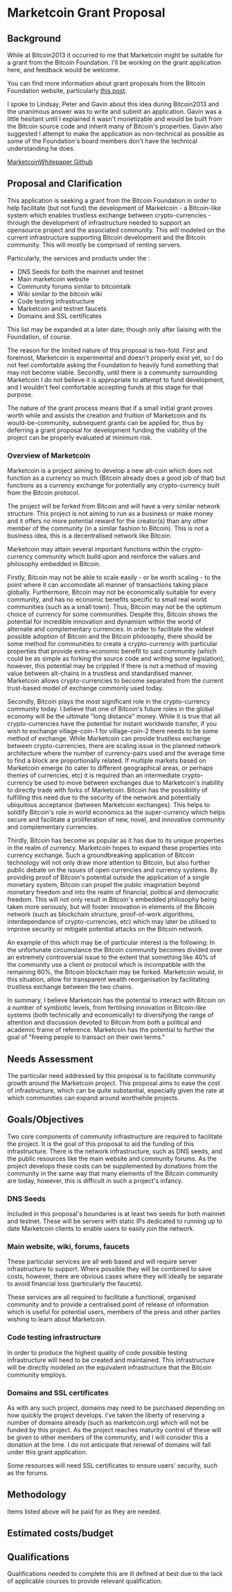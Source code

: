 # Marketcoin Grant Proposal

## Background

While at Bitcoin2013 it occurred to me that Marketcoin might be suitable for a grant from the Bitcoin Foundation. I'll be working on the grant application here, and feedback would be welcome.

You can find more information about grant proposals from the Bitcoin Foundation website, particularly [this post](https://bitcoinfoundation.org/blog/?p=159).

I spoke to Lindsay, Peter and Gavin about this idea during Bitcoin2013 and the unanimous answer was to write and submit an application. Gavin was a little hesitant until I explained it wasn't monetizable and would be built from the Bitcoin source code and inherit many of Bitcoin's properties. Gavin also suggested I attempt to make the application as non-technical as possible as some of the Foundation's board members don't have the technical understanding he does.

[MarketcoinWhitepaper Github](https://github.com/XertroV/MarketcoinWhitepaper)

## Proposal and Clarification

This application is seeking a grant from the Bitcoin Foundation in order to help facilitate (but not fund) the development of Marketcoin - a Bitcoin-like system which enables trustless exchange between crypto-currencies - through the development of infrastructure needed to support an opensource project and the associated community. This will modeled on the current infrastructure supporting Bitcoin development and the Bitcoin community. This will mostly be comprised of renting servers.

Particularly, the services and products under the :

* DNS Seeds for both the mainnet and testnet
* Main marketcoin website
* Community forums similar to bitcointalk
* Wiki similar to the bitcoin wiki
* Code testing infrastructure
* Marketcoin and testnet faucets
* Domains and SSL certificates

This list may be expanded at a later date; though only after liaising with the Foundation, of course.

The reason for the limited nature of this proposal is two-fold. First and foremost, Marketcoin is experimental and doesn't properly exist yet, so I do not feel comfortable asking the Foundation to heavily fund something that may not become viable. Secondly, until there is a community surrounding Marketcoin I do not believe it is appropriate to attempt to fund development, and I wouldn't feel comfortable accepting funds at this stage for that purpose.

The nature of the grant process means that if a small initial grant proves worth while and assists the creation and fruition of Marketcoin and its would-be-community, subsequent grants can be applied for, thus by deferring a grant proposal for development funding the viability of the project can be properly evaluated at minimum risk.

### Overview of Marketcoin

Marketcoin is a project aiming to develop a new alt-coin which does not function as a currency so much (Bitcoin already does a good job of that) but functions as a currency exchange for potentially any crypto-currency built from the Bitcoin protocol.

The project will be forked from Bitcoin and will have a very similar network structure. This project is not aiming to run as a business or make money and it offers no more potential reward for the creator(s) than any other member of the community (in a similar fashion to Bitcoin). This is not a business idea, this is a decentralised network like Bitcoin.

Marketcoin may attain several important functions within the crypto-currency community which build upon and reinforce the values and philosophy embedded in Bitcoin.

Firstly, Bitcoin may not be able to scale easily - or be worth scaling - to the point where it can accomodate all manner of transactions taking place globally. Furthermore, Bitcoin may not be economically suitable for every community, and has no economic benefits specific to small real world communities (such as a small town). Thus, Bitcoin may not be the optimum choice of currency for some communities. Despite this, Bitcoin shows the potential for incredible innovation and dynamism within the world of alternate and complementary currencies. In order to facilitate the widest possible adoption of Bitcoin and the Bitcoin philosophy, there should be some method for communities to create a crypto-currency with particular properties that provide extra-economic benefit to said community (which could be as simple as forking the source code and writing some legislation), however, this potential may be crippled if there is not a method of moving value between alt-chains in a trustless and standardised manner. Marketcoin allows crypto-currencies to become separated from the current trust-based model of exchange commonly used today.

Secondly, Bitcoin plays the most significant role in the crypto-currency community today. I believe that one of Bitcoin's future roles in the global economy will be the ultimate "long distance" money. While it is true that all crypto-currencies have the potential for instant worldwide transfer, if you wish to exchange village-coin-1 for village-coin-2 there needs to be some method of exchange. While Marketcoin can provide trustless exchange between crypto-currencies, there are scaling issue in the planned network architecture where the number of currency-pairs used and the average time to find a block are proportionally related. If multiple markets based on Marketcoin emerge (to cater to different geographical areas, or perhaps themes of currencies, etc) it is required than an intermediate crypto-currency be used to move between exchanges due to Marketcoin's inability to directly trade with forks of Marketcoin. Bitcoin has the possibility of fulfilling this need due to the security of the network and potentially ubiquitous acceptance (between Marketcoin exchanges). This helps to solidify Bitcoin's role in world economics as the super-currency which helps secure and facilitate a proliferation of new, novel, and innovative community and complementary currencies.

Thirdly, Bitcoin has become as popular as it has due to its unique properties in the realm of currency. Marketcoin hopes to expand these properties into currency exchange. Such a groundbreaking application of Bitcoin technology will not only draw more attention to Bitcoin, but also further public debate on the issues of open currencies and currency systems. By providing proof of Bitcoin's potential outside the application of a single monetary system, Bitcoin can propel the public imagination beyond monetary freedom and into the realm of financial, political and democratic freedom. This will not only result in Bitcoin's embedded philosophy being taken more seriously, but will foster innovation in elements of the Bitcoin network (such as blockchain structure, proof-of-work algorithms, interdependance of crypto-currencies, etc) which may later be utilised to improve security or mitigate potential attacks on the Bitcoin network.

An example of this which may be of particular interest is the following: In the unfortunate circumstance the Bitcoin community becomes divided over an extremely controversial issue to the extent that something like 40% of the community use a client or protocol which is incompatible with the remaining 60%, the Bitcoin blockchain may be forked. Marketcoin would, in this situation, allow for transparent wealth reorganisation by facilitating trustless exchange between the two chains.

In summary, I believe Marketcoin has the potential to interact with Bitcoin on a number of symbiotic levels, from fertilising innovation in Bitcoin-like systems (both technically and economically) to diversifying the range of attention and discussion devoted to Bitcoin from both a political and academic frame of reference. Marketcoin has the potential to further the goal of "freeing people to transact on their own terms."

## Needs Assessment

The particular need addressed by this proposal is to facilitate community growth around the Marketcoin project. This proposal aims to ease the cost of infrastructure, which can be quite substantial, especially given the rate at which communities can expand around worthwhile projects.

## Goals/Objectives

Two core components of community infrastructure are required to facilitate the project. It is the goal of this proposal to aid the funding of this infrastructure. There is the network infrastructure, such as DNS seeds, and the public resources like the main website and community forums. As the project develops these costs can be supplemented by donations from the community in the same way that many elements of the Bitcoin community are today, however, this is difficult in such a project's infancy.

### DNS Seeds

Included in this proposal's boundaries is at least two seeds for both mainnet and testnet. These will be servers with static IPs dedicated to running up to date Marketcoin clients to enable users to easily join the network.

### Main website, wiki, forums, faucets

These particular services are all web based and will require server infrastructure to support. Where possible they will be combined to save costs, however, there are obvious cases where they will ideally be separate to avoid financial loss (particularly the faucets). 

These services are all required to facilitate a functional, organised community and to provide a centralised point of release of information which is useful for potential users, members of the press and other parties wishing to learn about Marketcoin.

### Code testing infrastructure

In order to produce the highest quality of code possible testing infrastructure will need to be created and maintained. This infrastructure will be directly modeled on the equivalent infrastructure that the Bitcoin community employs.

### Domains and SSL certificates

As with any such project, domains may need to be purchased depending on how quickly the project develops. I've taken the liberty of reserving a number of domains already (such as marketcoin.org) which will not be funded by this project. As the project reaches maturity control of these will be given to other members of the community, and I will consider this a donation at the time. I do not anticipate that renewal of domains will fall under this grant application.

Some resources will need SSL certificates to ensure users' security, such as the forums.

## Methodology

Items listed above will be paid for as they are needed.

## Estimated costs/budget



## Qualifications

Qualifications needed to complete this are ill defined at best due to the lack of applicable courses to provide relevant qualification.